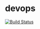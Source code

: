 # devops

[![Build Status](https://travis-ci.org/Shanger1/devops.svg?branch=master)](https://travis-ci.org/Shanger1/devops)
